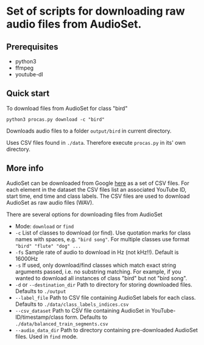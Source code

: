 # Set of scripts for downloading raw audio files from AudioSet.

## Prerequisites
- python3
- ffmpeg
- youtube-dl

## Quick start

To download files from AudioSet for class "bird" 
```	
python3 procas.py download -c "bird"
```
Downloads audio files to a folder `output/bird` in current directory.

Uses CSV files found in `./data`. Therefore execute `procas.py` in its' own directory.

## More info
AudioSet can be downloaded from Google [here](https://research.google.com/audioset/download.html) as a set of CSV files. For each element in the dataset the CSV files list an associated YouTube ID, start time, end time and class labels. The CSV files are used to download AudioSet as raw audio files (WAV).

There are several options for downloading files from AudioSet
- Mode: `download` or `find`
- `-c` List of classes to download (or find). Use quotation marks for class names with spaces, e.g. `"bird song"`. For multiple classes use format `"bird" "flute" "dog" ...` 
- `-fs` Sample rate of audio to download in Hz (not kHz!!). Default is 16000Hz
- `-s` If used, only download/find classes which match exact string arguments passed, i.e. no substring matching. For example, if you wanted to download all instances of class "bird" but not "bird song".
- `-d` or `--destination_dir` Path to directory for storing downloaded files. Defaults to `./output`
- `--label_file` Path to CSV file containing AudioSet labels for each class. Defaults to `./data/class_labels_indices.csv` 
- `--csv_dataset` Path to CSV file containing AudioSet in YouTube-ID/timestamp/class form. Defaults to `./data/balanced_train_segments.csv`
- `--audio_data_dir` Path to directory containing pre-downloaded AudioSet files. Used in `find` mode.
